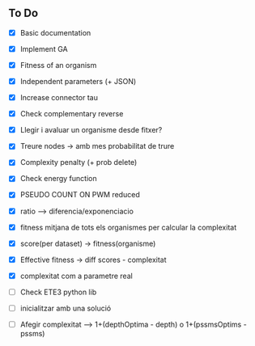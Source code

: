 ## To Do

- [x] Basic documentation
- [x] Implement GA
- [x] Fitness of an organism
- [x] Independent parameters (+ JSON)
- [x] Increase connector tau
- [x] Check complementary reverse
- [x] Llegir i avaluar un organisme desde fitxer?
- [x] Treure nodes -> amb mes probabilitat de trure 
- [x] Complexity penalty (+ prob delete)
- [x] Check energy function
- [x] PSEUDO COUNT ON PWM reduced
- [x] ratio --> diferencia/exponenciacio
- [x] fitness mitjana de tots els organismes per calcular la complexitat
- [x] score(per dataset) -> fitness(organisme)
- [x] Effective fitness -> diff scores - complexitat
- [x] complexitat com a parametre real
- [ ] Check ETE3 python lib
- [ ] inicialitzar amb una solució
- [ ] Afegir complexitat --> 1+(depthOptima - depth) o 1+(pssmsOptims - pssms)

